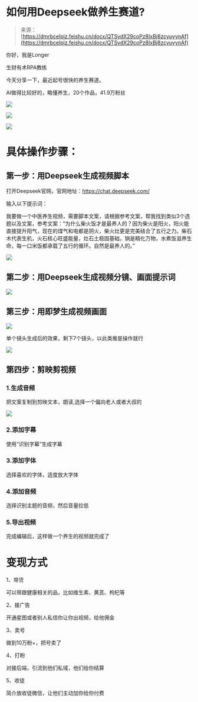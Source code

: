# 如何用Deepseek做养生赛道?

> 来源：[https://dmrbcelpjz.feishu.cn/docx/QTSydX29coPz8IxBj8zcyuyynAf](https://dmrbcelpjz.feishu.cn/docx/QTSydX29coPz8IxBj8zcyuyynAf)

你好，我是Longer

生财有术RPA教练

今天分享一下，最近起号很快的养生赛道。

AI做得比较好的，略懂养生，20个作品，41.9万粉丝

![](img/e6ff92e70ebec9b3f2e60ce7d9b78138.png)

![](img/6a21db19877b74d65f5845c87c40b5a8.png)

![](img/255565281523d3160f48a83368017134.png)

# 具体操作步骤：

## 第一步：用Deepseek生成视频脚本

打开Deepseek官网，官网地址：https://chat.deepseek.com/

输入以下提示词：

我要做一个中医养生视频，需要脚本文案，请根据参考文案，帮我找到类似3个选题以及文案，参考文案：“为什么柴火饭才是最养人的？因为柴火是阳火，阳火能直接提升阳气，现在的煤气和电都是阴火，柴火灶更是完美结合了五行之力。柴石木代表生机，火石核心旺盛能量，灶石土稳固基础，锅是精化万物，水煮饭滋养生命，每一口米饭都承载了五行的循环。自然是最养人的。”

![](img/fbd926a97a61672edf4e8c83cfd027a2.png)

## 第二步：用Deepseek生成视频分镜、画面提示词

![](img/54afa56aa3a7f956da6d9585378b0a5d.png)

## 第三步：用即梦生成视频画面

![](img/bcceea16dfa863b6996f150f71938cdf.png)

单个镜头生成后的效果，剩下7个镜头，以此类推是操作就行

![](img/34ffe4538fa4cca0d662361576c4411a.png)

## 第四步：剪映剪视频

### 1.生成音频

把文案复制到剪映文本，朗读,选择一个偏向老人或者大叔的

![](img/ab6ea3afd33ec88dd24acd9bb484a1ab.png)

### 2.添加字幕

使用“识别字幕”生成字幕

### 3.添加字体

选择喜欢的字体，适度放大字体

### 4.添加音频

选择识别主题的音频，然后音量拉低

### 5.导出视频

完成编辑后，这样做一个养生的视频就完成了

# 变现方式

1、带货

可以带跟健康相关的品，比如维生素、黄芪、枸杞等

2、接广告

开通星图或者别人私信你让你出视频，给他佣金

3、卖号

做到10万粉+，把号卖了

4、打粉

对接后端，引流到他们私域，他们给你结算

5、收徒

简介放收徒微信，让他们主动加你给你付费